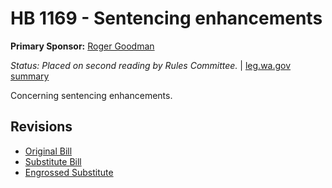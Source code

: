 # HB 1169 - Sentencing enhancements
**Primary Sponsor:** [Roger Goodman](/person/leg/roger.goodman.md)

*Status: Placed on second reading by Rules Committee.* | [leg.wa.gov summary](https://app.leg.wa.gov/billsummary?BillNumber=1169&Year=2021)

Concerning sentencing enhancements.

## Revisions
* [Original Bill](1/)
* [Substitute Bill](S/)
* [Engrossed Substitute](S.E/)